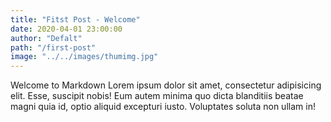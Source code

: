 ```yaml
---
title: "Fitst Post - Welcome"
date: 2020-04-01 23:00:00
author: "Defalt"
path: "/first-post"
image: "../../images/thumimg.jpg"
---
```


Welcome to Markdown
Lorem ipsum dolor sit amet, consectetur adipisicing elit. Esse, suscipit nobis! Eum autem minima quo dicta blanditiis beatae magni quia id, optio aliquid excepturi iusto. Voluptates soluta non ullam in!
